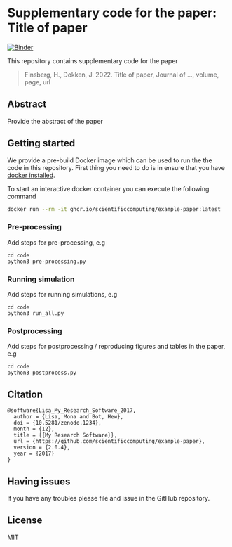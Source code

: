 # Supplementary code for the paper: Title of paper
[![Binder](https://mybinder.org/badge_logo.svg)](https://mybinder.org/v2/gh/scientificcomputing/example-paper/HEAD)

This repository contains supplementary code for the paper
> Finsberg, H., Dokken, J. 2022.
> Title of paper, Journal of ..., volume, page, url


## Abstract
Provide the abstract of the paper

## Getting started

We provide a pre-build Docker image which can be used to run the the code in this repository. First thing you need to do is in ensure that you have [docker installed](https://docs.docker.com/get-docker/).

To start an interactive docker container you can execute the following command

```bash
docker run --rm -it ghcr.io/scientificcomputing/example-paper:latest
```

### Pre-processing
Add steps for pre-processing, e.g

```
cd code
python3 pre-processing.py
```

### Running simulation
Add steps for running simulations, e.g

```
cd code
python3 run_all.py
```


### Postprocessing
Add steps for postprocessing / reproducing figures and tables in the paper, e.g

```
cd code
python3 postprocess.py
```

## Citation

```
@software{Lisa_My_Research_Software_2017,
  author = {Lisa, Mona and Bot, Hew},
  doi = {10.5281/zenodo.1234},
  month = {12},
  title = {{My Research Software}},
  url = {https://github.com/scientificcomputing/example-paper},
  version = {2.0.4},
  year = {2017}
}
```


## Having issues
If you have any troubles please file and issue in the GitHub repository.

## License
MIT
